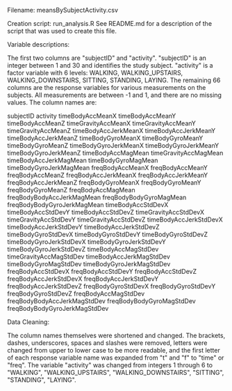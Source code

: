 Filename:  meansBySubjectActivity.csv

Creation script: run_analysis.R
See README.md for a description of the script that was used to create this file.

Variable descriptions:

The first two columns are "subjectID" and "activity".  "subjectID" is an integer between 1 and 30 and identifies the study subject.  "activity" is a factor variable with 6 levels: WALKING, WALKING_UPSTAIRS, WALKING_DOWNSTAIRS, SITTING, STANDING, LAYING.  The remaining 66 columns are the response variables for various measurements on the subjects.  All measurements are between -1 and 1, and there are no missing values. The column names are:

subjectID
activity
timeBodyAccMeanX
timeBodyAccMeanY
timeBodyAccMeanZ
timeGravityAccMeanX
timeGravityAccMeanY
timeGravityAccMeanZ
timeBodyAccJerkMeanX
timeBodyAccJerkMeanY
timeBodyAccJerkMeanZ
timeBodyGyroMeanX
timeBodyGyroMeanY
timeBodyGyroMeanZ
timeBodyGyroJerkMeanX
timeBodyGyroJerkMeanY
timeBodyGyroJerkMeanZ
timeBodyAccMagMean
timeGravityAccMagMean
timeBodyAccJerkMagMean
timeBodyGyroMagMean
timeBodyGyroJerkMagMean
freqBodyAccMeanX
freqBodyAccMeanY
freqBodyAccMeanZ
freqBodyAccJerkMeanX
freqBodyAccJerkMeanY
freqBodyAccJerkMeanZ
freqBodyGyroMeanX
freqBodyGyroMeanY
freqBodyGyroMeanZ
freqBodyAccMagMean
freqBodyBodyAccJerkMagMean
freqBodyBodyGyroMagMean
freqBodyBodyGyroJerkMagMean
timeBodyAccStdDevX
timeBodyAccStdDevY
timeBodyAccStdDevZ
timeGravityAccStdDevX
timeGravityAccStdDevY
timeGravityAccStdDevZ
timeBodyAccJerkStdDevX
timeBodyAccJerkStdDevY
timeBodyAccJerkStdDevZ
timeBodyGyroStdDevX
timeBodyGyroStdDevY
timeBodyGyroStdDevZ
timeBodyGyroJerkStdDevX
timeBodyGyroJerkStdDevY
timeBodyGyroJerkStdDevZ
timeBodyAccMagStdDev
timeGravityAccMagStdDev
timeBodyAccJerkMagStdDev
timeBodyGyroMagStdDev
timeBodyGyroJerkMagStdDev
freqBodyAccStdDevX
freqBodyAccStdDevY
freqBodyAccStdDevZ
freqBodyAccJerkStdDevX
freqBodyAccJerkStdDevY
freqBodyAccJerkStdDevZ
freqBodyGyroStdDevX
freqBodyGyroStdDevY
freqBodyGyroStdDevZ
freqBodyAccMagStdDev
freqBodyBodyAccJerkMagStdDev
freqBodyBodyGyroMagStdDev
freqBodyBodyGyroJerkMagStdDev

Data Cleaning:

The column names themselves were shortened and changed. The brackets, dashes, underscores, spaces and slashes were removed, letters were changed from upper to lower case to be more readable, and the first letter of each response variable name was expanded from "t" and "f" to "time" or "freq".  The variable "activity" was changed from integers 1 through 6 to "WALKING", "WALKING_UPSTAIRS", "WALKING_DOWNSTAIRS", "SITTING", "STANDING", "LAYING".
    




